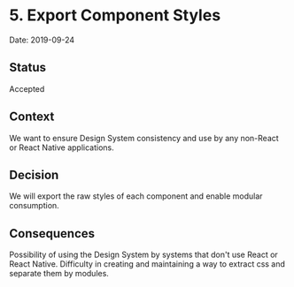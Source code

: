 # 5. Export Component Styles

Date: 2019-09-24

## Status

Accepted

## Context

We want to ensure Design System consistency and use by any non-React or React Native applications.

## Decision

We will export the raw styles of each component and enable modular consumption.

## Consequences

Possibility of using the Design System by systems that don't use React or React Native.
Difficulty in creating and maintaining a way to extract css and separate them by modules.
